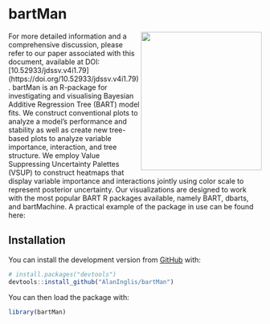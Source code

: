
<!-- README.md is generated from README.Rmd. Please edit that file -->

# bartMan

<!-- badges: start -->

<img src="https://raw.githubusercontent.com/AlanInglis/bartMan/master/badge/bartmanLogo1.png" width="240" height="276" align="right" />
<!-- badges: end --> For more detailed information and a comprehensive
discussion, please refer to our paper associated with this document,
available at DOI:
[10.52933/jdssv.v4i1.79](https://doi.org/10.52933/jdssv.v4i1.79).
bartMan is an R-package for investigating and visualising Bayesian
Additive Regression Tree (BART) model fits. We construct conventional
plots to analyze a model’s performance and stability as well as create
new tree-based plots to analyze variable importance, interaction, and
tree structure. We employ Value Suppressing Uncertainty Palettes (VSUP)
to construct heatmaps that display variable importance and interactions
jointly using color scale to represent posterior uncertainty. Our
visualizations are designed to work with the most popular BART R
packages available, namely BART, dbarts, and bartMachine. A practical
example of the package in use can be found here:
<https://alaninglis.github.io/bartMan/articles/bartManVignette.html>

## Installation

You can install the development version from
[GitHub](https://github.com/AlanInglis/bartMan) with:

``` r
# install.packages("devtools")
devtools::install_github("AlanInglis/bartMan")
```

You can then load the package with:

``` r
library(bartMan)
```
